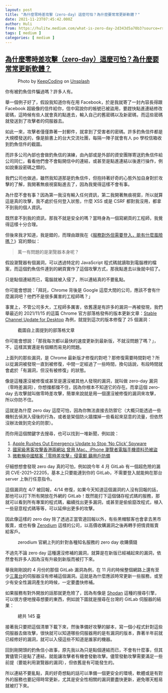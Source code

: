 ```yaml
---
layout: post
title: "為什麼零時差攻擊（zero-day）這麼可怕？為什麼要常常更新軟體？"
date: 2021-11-23T07:45:42.000Z
author: Huli
from: https://hulitw.medium.com/what-is-zero-day-2d343d5a70b3?source=rss-f1fb3e40dc37------2
tags: [ medium ]
categories: [ medium ]
---
```

<!--1637653542000-->
[為什麼零時差攻擊（zero-day）這麼可怕？為什麼要常常更新軟體？](https://hulitw.medium.com/what-is-zero-day-2d343d5a70b3?source=rss-f1fb3e40dc37------2)
------

<div>
<figure><img alt="" src="https://cdn-images-1.medium.com/max/1024/0*uG55OPFEIxpprlCn" /><figcaption>Photo by <a href="https://unsplash.com/@keepcoding_school?utm_source=medium&amp;utm_medium=referral">KeepCoding</a> on <a href="https://unsplash.com?utm_source=medium&amp;utm_medium=referral">Unsplash</a></figcaption></figure><p>你有被釣魚信件騙過嗎？許多人有。</p><p>舉一個例子好了，假設我知道你有在用 Facebook，於是我就寄了一封內容長得跟 Facebook 超級像的信件給你，信中寫說你的帳號已被盜用，要趕快點進連結修改密碼，這時候有些人就會真的點進去，輸入自己的舊密碼以及新密碼，而這些密碼就發送到了攻擊者的伺服器去。</p><p>如此一來，攻擊者僅僅靠著一封郵件，就拿到了受害者的密碼。許多釣魚信件都是大規模發送的，像是臉書上的台大交流社團，每隔一陣子就會有人 po 學校信箱收到釣魚信件的截圖。</p><p>而許多公司內部也會做釣魚信的演練，由內部或是外部的資安團隊寄送釣魚信件給公司同仁，看看他們會不會點開信中的連結，或甚至是點進連結以後進行操作，例如說重設密碼之類的。</p><p>我們公司也做過，雖然我知道那是釣魚信件，但抱持著好奇的心態外加自身對於攻擊的了解，我開著無痕視窗點進去了，因為我覺得這樣不會有事。</p><p>為什麼不會有事？因為第一我沒有輸入任何資訊，第二我開著無痕視窗，所以就算這是真的攻擊，我不處於任何登入狀態，什麼 XSS 或是 CSRF 都對我沒用，都拿不到我的個人資訊。</p><p>既然拿不到我的資訊，那我不就是安全的嗎？當時身為一個寫網頁的工程師，我覺得這樣十分合理。</p><p>但後來我才知道，我是錯的，而理由跟我在《<a href="https://medium.com/p/%E6%9C%8D%E5%8B%99%E5%B0%8D%E5%A4%96%E4%BD%86%E9%9C%80%E8%A6%81%E7%99%BB%E5%85%A5-%E8%83%BD%E6%9C%89%E4%BB%80%E9%BA%BC%E9%A2%A8%E9%9A%AA%E5%97%8E-a873d3418d99">服務對外但需要登入，能有什麼風險嗎？</a>》寫的類似：</p><blockquote>萬一有問題的是瀏覽器本身呢？</blockquote><p>假設瀏覽器有個漏洞，可以透過特定的 JavaScript 程式碼就讀取到電腦裡的檔案，而這個釣魚信件連到的網頁實作了這個攻擊方式，那我點進去以後就中招了。</p><p>只是點個連結而已，電腦就被入侵了，所以連結真的不要亂點。</p><p>你可能會想說：「拜託，Chrome 背後是 Google 這麼大間的公司，應該不會有什麼漏洞吧？他們不是很多厲害的工程師嗎？」</p><p>事實上，不管公司多大，工程師多厲害，依舊還是有許多的漏洞一再被發現，我們舉最近的 2021/11/15 的這篇 Chrome 官方部落格發佈的版本更新文章：<a href="https://chromereleases.googleblog.com/2021/11/stable-channel-update-for-desktop.html">Stable Channel Update for Desktop</a> 為例，就提到這次的版本修復了 25 個漏洞：</p><figure><img alt="" src="https://cdn-images-1.medium.com/max/707/1*wqHW9rF2TmsmHzJVrxLfdg.png" /><figcaption>截圖自上面提到的部落格文章</figcaption></figure><p>你可能會想說：「那我每次都以最快的速度更新到最新版，不就沒問題了嗎？」，不，這樣其實還是有個顯而易見的問題。</p><p>上面列的那些漏洞，是 Chrome 最新版才修復的對吧？那修復需要時間對吧？所以從漏洞被發現一直到被修復，中間一定經過了一些時間，換句話說，有段時間就會處於「有漏洞，但沒有被修復」的狀態。</p><p>像是這種還沒被修復或甚至是還沒被其他人發現的漏洞，就叫做 zero-day 漏洞（零時差漏洞），你想擋都擋不住，因為你根本不知道它的存在。而拿這個 zero-day 去攻擊就叫做零時差攻擊，簡單來說就是用一個還沒被修復的漏洞來攻擊，所以你防不住。</p><p>這就是為什麼 zero day 這麼可怕，因為你無法直接去防禦它（大概只能透過一些機制去偵測入侵後的行為，或者是架個防火牆擋掉一些看起來惡意的流量，但依然沒辦法做到完全的防禦）。</p><p>而你用這個關鍵字去搜尋，也可以找到一堆新聞，例如說：</p><ol><li><a href="https://www.bloomberg.com/news/articles/2021-09-13/apple-fixes-security-bug-that-could-let-hackers-take-over-phones?srnd=premium-asia&amp;sref=47WpoKbt">Apple Rushes Out Emergency Update to Stop ‘No Click’ Spyware</a></li><li><a href="https://www.thestandnews.com/international/ab%E5%9C%8B%E5%AE%B6%E7%B4%9A%E9%BB%91%E5%AE%A2%E6%94%BB%E6%93%8A%E9%A6%99%E6%B8%AF%E7%B6%B2%E7%AB%99-%E7%B6%B2%E6%B0%91%E7%80%8F%E8%A6%BD%E5%BE%8C%E9%9B%BB%E8%85%A6%E6%89%8B%E6%A9%9F%E8%B3%87%E6%96%99%E6%81%90%E8%A2%AB%E7%9B%9C">國家級黑客攻擊香港兩網站 曾用 Mac、iPhone 瀏覽者電腦手機資料恐被盜</a></li><li><a href="https://ec.ltn.com.tw/article/breakingnews/3454393">微軟稱中國駭客「零時差攻擊」侵電郵 籲用戶防備</a></li></ol><p>仔細想想會發現 zero day 真的可怕，例如說今年 4 月 GitLab 有一個超危險的漏洞 CVE-2021–22205，基本上只要能連到你的 GitLab，不需要登入就能夠在那台 server 上執行任意指令。</p><p>這個漏洞在 4/7 被回報，4/14 修復，如果今天知道這個漏洞的人沒有回報的話，那他可以打下所有開放在外網的 GitLab！既然能打下這個儲存程式碼的服務，那就可以看到所有專案的程式碼，繼續找出更多漏洞，或甚至是偷偷竄改程式，植入一些惡意程式碼等等，可以延伸出更多的攻擊。</p><p>因此像這樣的 zero day 除了透過正當管道回報以外，有些黑帽駭客也會拿去黑市販賣，或也有像 <a href="https://www.ithome.com.tw/news/100147">Zerodium</a> 這樣的公司，以高價收購漏洞之後再轉手把情資販賣給客戶。</p><figure><img alt="" src="https://cdn-images-1.medium.com/max/824/0*XHR4jkXqURTR0xpK.png" /><figcaption>zerodium 官網上列的針對各種知名服務的 zero day 收購價錢</figcaption></figure><p>不過先不論 zero day 這種還沒修補的漏洞，就算是在新版已經補起來的漏洞，依然會有許多人因為沒有升級到新版而被打下來。</p><p>舉我剛剛說的 4 月份的那個 GitLab 漏洞為例，在 11 月的時候整個網路上還有至少<a href="https://www.ithome.com.tw/news/147629">三萬台</a>的伺服器沒有修補這個漏洞。這就是為什麼應該時常更新一些服務，或至少有安全性漏洞產生的時候，一定要盡快修補。</p><p>如果服務有對外開放的話那就更危險了，因為有像是 <a href="https://www.shodan.io/">Shodan</a> 這種的搜尋引擎，可以很方便地搜尋想要的東西，例如說下圖就是搜尋在台灣的 GitLab 伺服器的結果：</p><figure><img alt="" src="https://cdn-images-1.medium.com/max/843/1*F_MWXLeDd1bsO_n4-lJHNg.png" /><figcaption>總共 145 臺</figcaption></figure><p>接著我只要把這個清單下載下來，然後準備好攻擊的腳本，寫一個小程式針對這些伺服器去做攻擊，很快就可以知道哪些伺服器用的是有漏洞的版本，靠著半年前就已經修好的漏洞，就可以入侵這些不知道是誰家的機器。</p><p>回到剛開頭的釣魚信小故事，原先我以為只是點個連結而已，不會有什麼事，但其實儘管只是點了連結，就能讓攻擊者有機會發動攻擊。儘管發動攻擊需要滿足一些前提（要能利用瀏覽器的漏洞），但依舊是有可能發生的。</p><p>所以連結不要亂點，真的好奇想點的話可以準備一個更安全的環境，軟體或是有對外的服務也要記得時常更新，尤其是安全性相關的漏洞要盡快更新，避免哪天輕易就被打下來。</p><img src="https://medium.com/_/stat?event=post.clientViewed&referrerSource=full_rss&postId=2d343d5a70b3" width="1" height="1" alt="">
</div>

